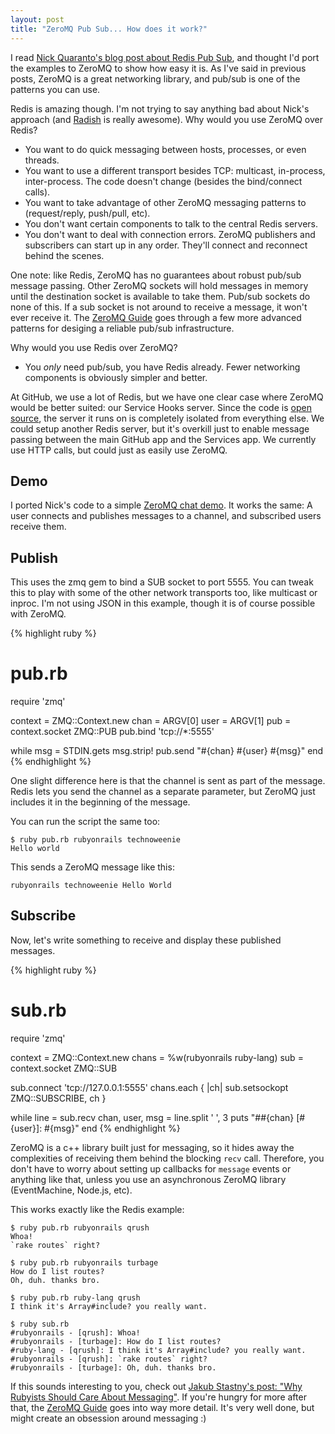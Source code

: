 ```yaml
---
layout: post
title: "ZeroMQ Pub Sub... How does it work?"
---
```


I read [Nick Quaranto's blog post about Redis Pub
Sub][thoughtbot pub sub], and thought I'd port the examples to ZeroMQ to
show how easy it is.  As I've said in previous posts, ZeroMQ is a great
networking library, and pub/sub is one of the patterns you can use.

[thoughtbot pub sub]: http://robots.thoughtbot.com/post/6325247416/redis-pub-sub-how-does-it-work

Redis is amazing though.  I'm not trying to say anything bad about
Nick's approach (and [Radish](http://radishapp.com/) is really awesome).  Why would you use ZeroMQ over Redis?

* You want to do quick messaging between hosts, processes, or even
  threads.
* You want to use a different transport besides TCP: multicast,
  in-process, inter-process.  The code doesn't change (besides the
  bind/connect calls).
* You want to take advantage of other ZeroMQ messaging patterns to
  (request/reply, push/pull, etc).
* You don't want certain components to talk to the central Redis
  servers.
* You don't want to deal with connection errors.  ZeroMQ publishers and
  subscribers can start up in any order.  They'll connect and reconnect
  behind the scenes.

One note: like Redis, ZeroMQ has no guarantees about robust pub/sub
message passing.  Other ZeroMQ sockets will hold messages in memory until
the destination socket is available to take them.  Pub/sub sockets do
none of this.  If a sub socket is not around to receive a message, it
won't ever receive it.  The [ZeroMQ Guide](http://zguide.zeromq.org/page:all#Chapter-Five-Advanced-Publish-Subscribe) goes through a few more advanced patterns for desiging a reliable pub/sub infrastructure.

Why would you use Redis over ZeroMQ?

* You _only_ need pub/sub, you have Redis already.  Fewer networking
  components is obviously simpler and better.

At GitHub, we use a lot of Redis, but we have one clear case where
ZeroMQ would be better suited: our
Service Hooks server.  Since the code is [open source](https://github.com/github/github-services), the server it runs on is completely isolated from everything else.  We could setup another Redis server, but it's overkill just to enable message passing between the main GitHub app and the Services app.  We currently use HTTP calls, but could just as easily use ZeroMQ.

## Demo

I ported Nick's code to a simple [ZeroMQ chat demo](https://gist.github.com/1031540).  It works the same:  A user connects and publishes messages to a channel, and subscribed users receive them.

## Publish

This uses the zmq gem to bind a SUB socket to port 5555.  You can tweak
this to play with some of the other network transports too, like
multicast or inproc.  I'm not using JSON in this example, though it is
of course possible with ZeroMQ.

{% highlight ruby %}
# pub.rb
require 'zmq'

context = ZMQ::Context.new
chan    = ARGV[0]
user    = ARGV[1]
pub     = context.socket ZMQ::PUB
pub.bind 'tcp://*:5555'

while msg = STDIN.gets
  msg.strip!
  pub.send "#{chan} #{user} #{msg}"
end
{% endhighlight %}

One slight difference here is that the channel is sent as part of the
message.  Redis lets you send the channel as a separate parameter, but
ZeroMQ just includes it in the beginning of the message.

You can run the script the same too:

    $ ruby pub.rb rubyonrails technoweenie
    Hello world

This sends a ZeroMQ message like this:

    rubyonrails technoweenie Hello World

## Subscribe

Now, let's write something to receive and display these published
messages.

{% highlight ruby %}
# sub.rb
require 'zmq'

context = ZMQ::Context.new
chans   = %w(rubyonrails ruby-lang)
sub     = context.socket ZMQ::SUB

sub.connect 'tcp://127.0.0.1:5555'
chans.each { |ch| sub.setsockopt ZMQ::SUBSCRIBE, ch }

while line = sub.recv
  chan, user, msg = line.split ' ', 3
  puts "##{chan} [#{user}]: #{msg}"
end
{% endhighlight %}

ZeroMQ is a c++ library built just for messaging, so it hides away the
complexities of receiving them behind the blocking `recv` call.
Therefore, you don't have to worry about setting up callbacks for
`message` events or anything like that, unless you use an asynchronous
ZeroMQ library (EventMachine, Node.js, etc).

This works exactly like the Redis example:

    $ ruby pub.rb rubyonrails qrush
    Whoa!
    `rake routes` right?

    $ ruby pub.rb rubyonrails turbage
    How do I list routes?
    Oh, duh. thanks bro.

    $ ruby pub.rb ruby-lang qrush
    I think it's Array#include? you really want.

    $ ruby sub.rb
    #rubyonrails - [qrush]: Whoa!
    #rubyonrails - [turbage]: How do I list routes?
    #ruby-lang - [qrush]: I think it's Array#include? you really want.
    #rubyonrails - [qrush]: `rake routes` right?
    #rubyonrails - [turbage]: Oh, duh. thanks bro.

If this sounds interesting to you, check out [Jakub Stastny's post: "Why Rubyists Should Care About Messaging"][messaging].  If you're hungry for more after that, the [ZeroMQ Guide](http://zguide.zeromq.org/page:all) goes into way more detail.  It's very well done, but might create an obsession around messaging :)

[messaging]: http://www.rubyinside.com/why-rubyists-should-care-about-messaging-a-high-level-intro-5017.html
